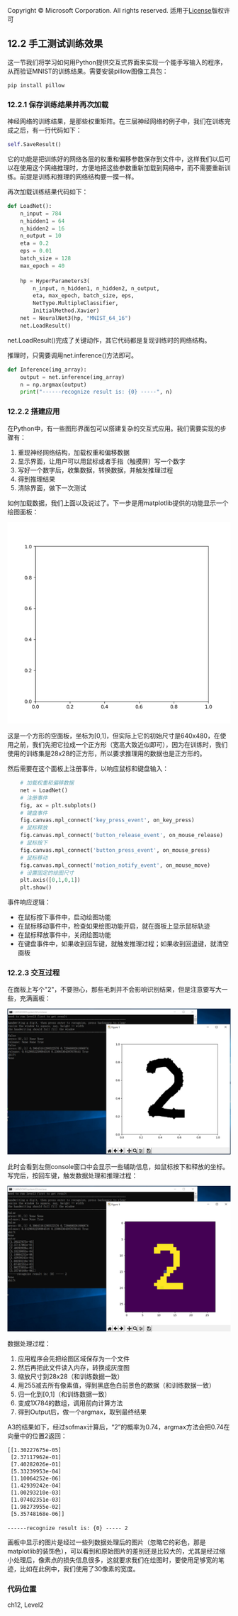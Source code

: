 Copyright © Microsoft Corporation. All rights reserved.
  适用于[License](https://github.com/Microsoft/ai-edu/blob/master/LICENSE.md)版权许可

## 12.2 手工测试训练效果

这一节我们将学习如何用Python提供交互式界面来实现一个能手写输入的程序，从而验证MNIST的训练结果。需要安装pillow图像工具包：
```
pip install pillow
```
### 12.2.1 保存训练结果并再次加载

神经网络的训练结果，是那些权重矩阵。在三层神经网络的例子中，我们在训练完成之后，有一行代码如下：

```Python
self.SaveResult()
```

它的功能是把训练好的网络各层的权重和偏移参数保存到文件中，这样我们以后可以在使用这个网络推理时，方便地把这些参数重新加载到网络中，而不需要重新训练。前提是训练和推理的网络结构要一摸一样。

再次加载训练结果代码如下：

```Python
def LoadNet():
    n_input = 784
    n_hidden1 = 64
    n_hidden2 = 16
    n_output = 10
    eta = 0.2
    eps = 0.01
    batch_size = 128
    max_epoch = 40

    hp = HyperParameters3(
        n_input, n_hidden1, n_hidden2, n_output, 
        eta, max_epoch, batch_size, eps, 
        NetType.MultipleClassifier, 
        InitialMethod.Xavier)
    net = NeuralNet3(hp, "MNIST_64_16")
    net.LoadResult()
``` 

net.LoadResult()完成了关键动作，其它代码都是复现训练时的网络结构。

推理时，只需要调用net.inference()方法即可。

```Python
def Inference(img_array):
    output = net.inference(img_array)
    n = np.argmax(output)
    print("------recognize result is: {0} -----", n)
```

### 12.2.2 搭建应用

在Python中，有一些图形界面包可以搭建复杂的交互式应用。我们需要实现的步骤有：

1. 重现神经网络结构，加载权重和偏移数据
2. 显示界面，让用户可以用鼠标或者手指（触摸屏）写一个数字
3. 写好一个数字后，收集数据，转换数据，并触发推理过程
4. 得到推理结果
5. 清除界面，做下一次测试

如何加载数据，我们上面以及说过了。下一步是用matplotlib提供的功能显示一个绘图面板：

<img src='../Images/12/inference1.png'/>

这是一个方形的空面板，坐标为[0,1]，但实际上它的初始尺寸是640x480，在使用之前，我们先把它拉成一个正方形（宽高大致近似即可），因为在训练时，我们使用的训练集是28x28的正方形，所以要求推理用的数据也是正方形的。

然后需要在这个面板上注册事件，以响应鼠标和键盘输入：

```Python
    # 加载权重和偏移数据
    net = LoadNet()
    # 注册事件
    fig, ax = plt.subplots()
    # 键盘事件
    fig.canvas.mpl_connect('key_press_event', on_key_press)
    # 鼠标释放
    fig.canvas.mpl_connect('button_release_event', on_mouse_release)
    # 鼠标按下
    fig.canvas.mpl_connect('button_press_event', on_mouse_press)
    # 鼠标移动
    fig.canvas.mpl_connect('motion_notify_event', on_mouse_move)
    # 设置固定的绘图尺寸
    plt.axis([0,1,0,1])
    plt.show()
```

事件响应逻辑：

- 在鼠标按下事件中，启动绘图功能
- 在鼠标移动事件中，检查如果绘图功能开启，就在面板上显示鼠标轨迹
- 在鼠标释放事件中，关闭绘图功能
- 在键盘事件中，如果收到回车键，就触发推理过程；如果收到回退键，就清空画板

### 12.2.3 交互过程

在面板上写个"2"，不要担心，那些毛刺并不会影响识别结果，但是注意要写大一些，充满画板：

<img src='../Images/12/inference2.png'/>

此时会看到左侧console窗口中会显示一些辅助信息，如鼠标按下和释放的坐标。写完后，按回车键，触发数据处理和推理过程：

<img src='../Images/12/inference3.png'/>

数据处理过程：

1. 应用程序会先把绘图区域保存为一个文件
2. 然后再把此文件读入内存，转换成灰度图
3. 缩放尺寸到28x28（和训练数据一致）
4. 用255减去所有像素值，得到黑底色白前景色的数据（和训练数据一致）
5. 归一化到[0,1]（和训练数据一致）
6. 变成1X784的数组，调用前向计算方法
7. 得到Output后，做一个argmax，取到最终结果

A3的结果如下，经过sofmax计算后，“2”的概率为0.74，argmax方法会把0.74在向量中的位置2返回：

```
[[1.30227675e-05]
 [2.37117962e-01]
 [7.40282026e-01]
 [5.33239953e-04]
 [1.10064252e-06]
 [1.42939242e-04]
 [1.00293210e-03]
 [1.07402351e-03]
 [1.98273955e-02]
 [5.35748168e-06]]

------recognize result is: {0} ----- 2
```

画板中显示的图片是经过一些列数据处理后的图片（忽略它的彩色，那是matplotlib的装饰色），可以看到和原始图片的差别还是比较大的，尤其是经过缩小处理后，像素点的损失信息很多，这就要求我们在绘图时，要使用足够宽的笔迹，比如在此例中，我们使用了30像素的宽度。

### 代码位置

ch12, Level2
